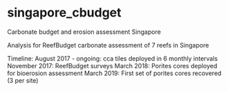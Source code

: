 # singapore_cbudget
Carbonate budget and erosion assessment Singapore

Analysis for ReefBudget carbonate assessment of 7 reefs in Singapore

Timeline: 
August 2017 - ongoing: cca tiles deployed in 6 monthly intervals
November 2017: ReefBudget surveys
March 2018: Porites cores deployed for bioerosion assessment
March 2019: First set of porites cores recovered (3 per site)

